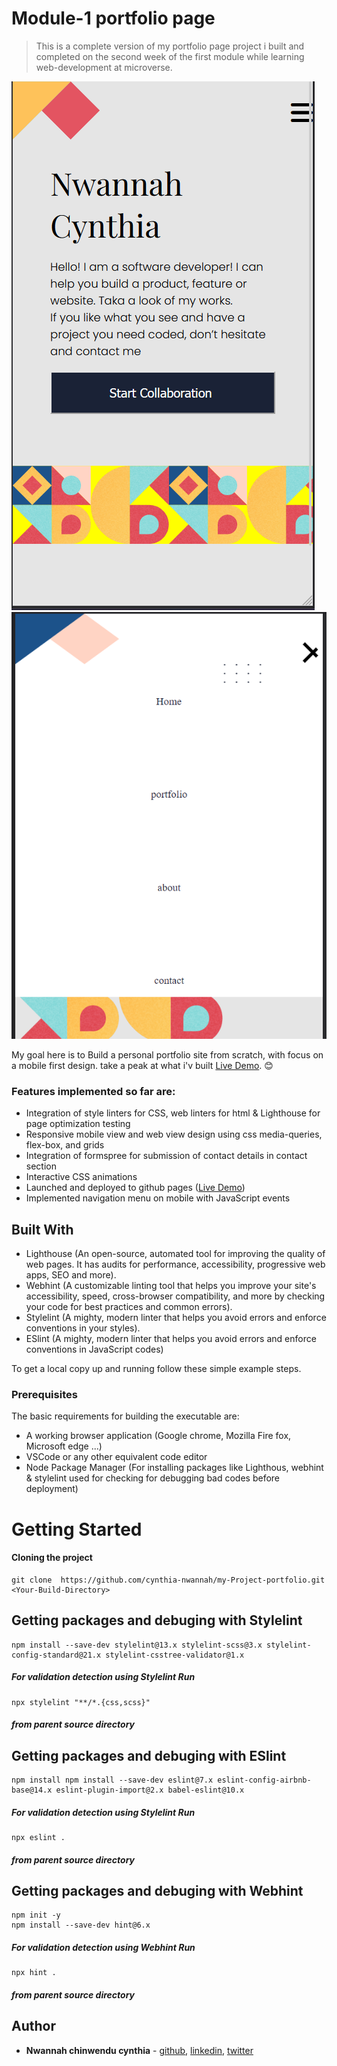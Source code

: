 # Module-1 portfolio page

> This is a complete version of my portfolio page project i built and completed on the second week of the first module while learning web-development at microverse.

![screenshot](./asset/image1.png) ![screenshot](./asset/Screenshot%202022-06-14%20121553.png)

My goal here is to Build a personal portfolio site from scratch, with focus on a mobile first design. take a peak at what i'v built [Live Demo](https://cynthia-nwannah.github.io/my-Project-portfolio/). 😊

### Features implemented so far are:
* Integration of style linters for CSS, web linters for html & Lighthouse for page optimization testing
* Responsive mobile view and web view design using css media-queries, flex-box, and grids
* Integration of formspree for submission of contact details in contact section
* Interactive CSS animations
* Launched and deployed to github pages ([Live Demo](https://cynthia-nwannah.github.io/my-Project-portfolio/))
* Implemented navigation menu on mobile with JavaScript events

## Built With

- Lighthouse (An open-source, automated tool for improving the quality of web pages. It has audits for performance, accessibility, progressive web apps, SEO and more).
- Webhint (A customizable linting tool that helps you improve your site's accessibility, speed, cross-browser compatibility, and more by checking your code for best practices and common errors).
- Stylelint (A mighty, modern linter that helps you avoid errors and enforce conventions in your styles).
- ESlint (A mighty, modern linter that helps you avoid errors and enforce conventions in JavaScript codes)

To get a local copy up and running follow these simple example steps.

### Prerequisites
The basic requirements for building the executable are:
* A working browser application (Google chrome, Mozilla Fire fox, Microsoft edge ...)
* VSCode or any other equivalent code editor
* Node Package Manager (For installing packages like Lighthous, webhint & stylelint used for checking for debugging bad codes before deployment)

# Getting Started

#### Cloning the project
```
git clone  https://github.com/cynthia-nwannah/my-Project-portfolio.git <Your-Build-Directory>
```

## Getting packages and debuging with Stylelint
```
npm install --save-dev stylelint@13.x stylelint-scss@3.x stylelint-config-standard@21.x stylelint-csstree-validator@1.x
```
##### For validation detection using Stylelint Run
```
npx stylelint "**/*.{css,scss}"
```
##### from parent source directory

## Getting packages and debuging with ESlint
```
npm install npm install --save-dev eslint@7.x eslint-config-airbnb-base@14.x eslint-plugin-import@2.x babel-eslint@10.x
```
##### For validation detection using Stylelint Run
```
npx eslint .
```
##### from parent source directory

## Getting packages and debuging with Webhint
```
npm init -y
npm install --save-dev hint@6.x
```
##### For validation detection using Webhint Run
```
npx hint .
```
##### from parent source directory

## Author
* **Nwannah chinwendu cynthia** - [github](https://github.com/cynthia-nwannah), [linkedin](https://www.linkedin.com/in/cynthia-nwannah/), [twitter](https://twitter.com/CynthiaNwannah)